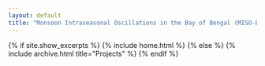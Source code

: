 ```yaml
---
layout: default
title: "Monsoon Intraseasonal Oscillations in the Bay of Bengal (MISO-BOB)"
---
```


{% if site.show_excerpts %}
  {% include home.html %}
{% else %}
  {% include archive.html title="Projects" %}
{% endif %}
